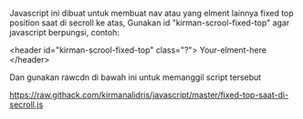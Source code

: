 Javascript ini dibuat untuk membuat nav atau yang elment lainnya fixed top position saat di secroll ke atas,
Gunakan id "kirman-scrool-fixed-top" agar javascript berpungsi, contoh:

&lt;header id=&quot;kirman-scrool-fixed-top&quot; class=&quot;?&quot;&gt;
Your-elment-here
&lt;/header&gt;

Dan gunakan rawcdn di bawah ini untuk memanggil script tersebut

https://raw.githack.com/kirmanalidris/javascript/master/fixed-top-saat-di-secroll.js
